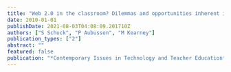 ```yaml
---
title: "Web 2.0 in the classroom? Dilemmas and opportunities inherent in adolescent Web 2.0 engagement."
date: 2010-01-01
publishDate: 2021-08-03T04:08:09.201710Z
authors: ["S Schuck", "P Aubusson", "M Kearney"]
publication_types: ["2"]
abstract: ""
featured: false
publication: "*Contemporary Issues in Technology and Teacher Education*"
---
```


